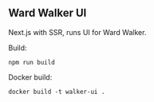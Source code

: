 Ward Walker UI
--------------

Next.js with SSR, runs UI for Ward Walker.

Build:
```
npm run build
```


Docker build:
```
docker build -t walker-ui .
```
